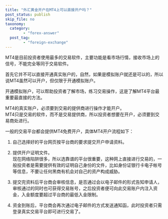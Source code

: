 ```yaml
---
title: "外汇黄金开户在MT4上可以直接开户吗？"
post_status: publish
skip_file: no
taxonomy:
  category:
        - "forex-answer"
  post_tag:
        - "foreign-exchange"
---
```


MT4是目前投资者使用最多的交易软件，主要功能是看市场行情，接收市场上的信号，不能完全等同于交易软件。

首先它并不可以直接开通真实账户的，自然，如果是模拟账户就还是可以的，所以说MT4虽然可以开户，但仅限于开通模拟账户。

开通模拟账户，可以帮助投资者了解市场，练习交易操作，这是了解MT4平台最重要最直接的方法。

MT4的真实账户，必须要到交易的提供商进行操作才能开户。  
MT4只是交易的软件，而不是交易提供商，所以投资者想要在开户，必须要到交易商处进行。

一般的交易平台都会提供MT4免费开户，具体MT4开户流程如下：

1. 自己选择好的平台网页按平台商的要求提交开户申请资料。
    
2. 提供开户证明文件。  
    现在网络陷阱很多，所以选靠谱的平台很重要，这种网上直接进行交易的，一般投资者是需要提供有效的证明自己身份的文件，比如身份证银行卡电子帐号等信息，不要让任何黑商有机会对自己的资产构成威胁。
    
3. 提交完资料后平台商会审核信息，是否通过会以电子邮件的形式告知申请人，审核通过的同时也可获得交易账号，之后投资者便可向此交易账户内注入资金，入金额度要超过平台商的最低入金限制。
    
4. 资金到账后，平台商会再次通过电子邮件的方式发送通知函，此时投资者只需登录真实交易平台即可进行交易了。
